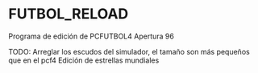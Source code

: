 # FUTBOL_RELOAD

Programa de edición de PCFUTBOL4 Apertura 96

TODO: 
Arreglar los escudos del simulador, el tamaño son más pequeños que en el pcf4
Edición de estrellas mundiales
